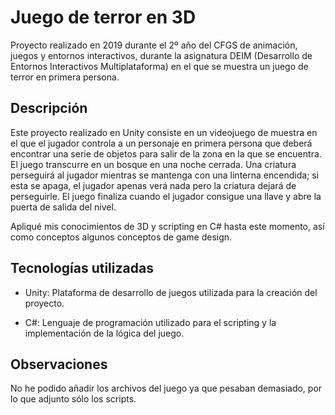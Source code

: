 # Juego de terror en 3D

Proyecto realizado en 2019 durante el 2º año del CFGS de animación, juegos y entornos interactivos, durante la asignatura DEIM (Desarrollo de Entornos Interactivos Multiplataforma) en el que se muestra un juego de terror en primera persona.

## Descripción

Este proyecto realizado en Unity consiste en un videojuego de muestra en el que el jugador controla a un personaje en primera persona que deberá encontrar una serie de objetos para salir de la zona en la que se encuentra. El juego transcurre en un bosque en una noche cerrada. Una criatura perseguirá al jugador mientras se mantenga con una linterna encendida; si esta se apaga, el jugador apenas verá nada pero la criatura dejará de perseguirle. El juego finaliza cuando el jugador consigue una llave y abre la puerta de salida del nivel.

Apliqué mis conocimientos de 3D y scripting en C# hasta este momento, así como conceptos algunos conceptos de game design. 

## Tecnologías utilizadas

- Unity: Plataforma de desarrollo de juegos utilizada para la creación del proyecto.

- C#: Lenguaje de programación utilizado para el scripting y la implementación de la lógica del juego.

## Observaciones

No he podido añadir los archivos del juego ya que pesaban demasiado, por lo que adjunto sólo los scripts.
